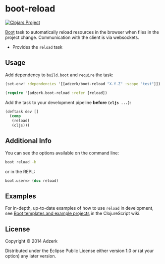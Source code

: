 # boot-reload

[![Clojars Project][2]][3]

[Boot][1] task to automatically reload resources in the browser when files in
the project change. Communication with the client is via websockets.

* Provides the `reload` task

## Usage

Add dependency to `build.boot` and `require` the task:

```clj
(set-env! :dependencies '[[adzerk/boot-reload "X.Y.Z" :scope "test"]])

(require '[adzerk.boot-reload :refer [reload])
```

Add the task to your development pipeline **before `(cljs ...)`**:

```clj
(deftask dev []
  (comp
   (reload)
   (cljs)))
```

## Additional Info

You can see the options available on the command line:

```bash
boot reload -h
```

or in the REPL:

```clj
boot.user=> (doc reload)
```

## Examples

For in-depth, up-to-date examples of how to use `reload` in
development, see
[Boot templates and example projects](https://github.com/clojure/clojurescript/wiki#boot)
in the ClojureScript wiki.

## License

Copyright © 2014 Adzerk

Distributed under the Eclipse Public License either version 1.0 or (at
your option) any later version.

[1]:                https://github.com/boot-clj/boot
[2]:                http://clojars.org/adzerk/boot-reload/latest-version.svg?cache=6
[3]:                http://clojars.org/adzerk/boot-reload
